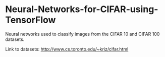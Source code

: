 # Neural-Networks-for-CIFAR-using-TensorFlow

Neural networks used to classify images from the CIFAR 10 and CIFAR 100 datasets.

Link to datasets: http://www.cs.toronto.edu/~kriz/cifar.html
